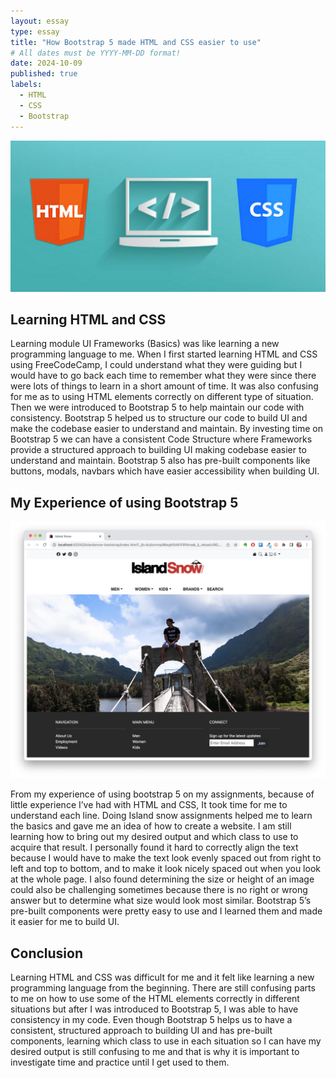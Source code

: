 ```yaml
---
layout: essay
type: essay
title: "How Bootstrap 5 made HTML and CSS easier to use"
# All dates must be YYYY-MM-DD format!
date: 2024-10-09
published: true
labels:
  - HTML
  - CSS
  - Bootstrap
---
```


<img class="img-fluid" src="../img/HTMLandCSS.png">

## Learning HTML and CSS

Learning module UI Frameworks (Basics) was like learning a new programming language to me.  When I first started learning HTML and CSS using FreeCodeCamp, I could understand what they were guiding but I would have to go back each time to remember what they were since there were lots of things to learn in a short amount of time. It was also confusing for me as to using HTML elements correctly on different type of situation.
Then we were introduced to Bootstrap 5 to help maintain our code with consistency.  Bootstrap 5 helped us to structure our code to build UI and make the codebase easier to understand and maintain.  By investing time on Bootstrap 5 we can have a consistent Code Structure where Frameworks provide a structured approach to building UI making codebase easier to understand and maintain.  Bootstrap 5 also has pre-built components like buttons, modals, navbars which have easier accessibility when building UI.

## My Experience of using Bootstrap 5
<img class="img-fluid" src="../img/islandsnow-bootstrap.png">

From my experience of using bootstrap 5 on my assignments, because of little experience I’ve had with HTML and CSS, It took time for me to understand each line.  Doing Island snow assignments helped me to learn the basics and gave me an idea of how to create a website. 
I am still learning how to bring out my desired output and which class to use to acquire that result.  I personally found it hard to correctly align the text because I would have to make the text look evenly spaced out from right to left and top to bottom, and to make it look nicely spaced out when you look at the whole page.  I also found determining the size or height of an image could also be challenging sometimes because there is no right or wrong answer but to determine what size would look most similar.  Bootstrap 5’s pre-built components were pretty easy to use and I learned them and made it easier for me to build UI.

## Conclusion

Learning HTML and CSS was difficult for me and it felt like learning a new programming language from the beginning.  There are still confusing parts to me on how to use some of the HTML elements correctly in different situations but after I was introduced to Bootstrap 5, I was able to have consistency in my code.  Even though Bootstrap 5 helps us to have a consistent, structured approach to building UI and has pre-built components, learning which class to use in each situation so I can have my desired output is still confusing to me and that is why it is important to investigate time and practice until I get used to them.  
 

